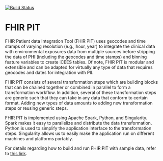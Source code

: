 [![Build Status](https://travis-ci.com/NCATS-Tangerine/FHIR-PIT.svg?branch=master)](https://travis-ci.com/NCATS-Tangerine/FHIR-PIT)

# FHIR PIT



FHIR Patient data Integration Tool (FHIR PIT) uses geocodes and time stamps of varying resolution (e.g., hour, year) to integrate the clinical data with environmental exposures data from multiple sources before stripping the data of PHI (including the geocodes and time stamps) and binning feature variables to create ICEES tables. Of note, FHIR PIT is modular and extensible and can be adapted for virtually any type of data that requires geocodes and dates for integration with PII.


FHIR PIT consists of several transformation steps which are building blocks that can be chained together or combined in parallel to form a transformation workflow. In addition, several of these transformation steps are generic such that they can take in any data that conform to certain format. Adding new types of data amounts to adding new transformation steps or reusing generic steps.


FHIR PIT is implemented using Apache Spark, Python, and Singularity. Spark makes it easy to parallelize and distribute the data transformation. Python is used to simplify the application interface to the transformation steps. Singularity allows us to easily make the application run on different machines and platforms portably.

For details regarding how to build and run FHIR PIT with sample data, refer to [this link](https://github.com/ExposuresProvider/FHIR-PIT/tree/demo-updated/spark).
